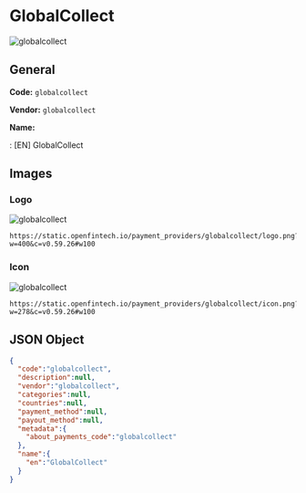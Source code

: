 
# GlobalCollect 
![globalcollect](https://static.openfintech.io/payment_providers/globalcollect/logo.png?w=400&c=v0.59.26#w100)  

## General 
 
**Code:** `globalcollect` 
 
**Vendor:** `globalcollect` 
 
**Name:** 
 
:	[EN] GlobalCollect 
 

## Images 

### Logo 
 
![globalcollect](https://static.openfintech.io/payment_providers/globalcollect/logo.png?w=400&c=v0.59.26#w100)  

```
https://static.openfintech.io/payment_providers/globalcollect/logo.png?w=400&c=v0.59.26#w100
```  

### Icon 
 
![globalcollect](https://static.openfintech.io/payment_providers/globalcollect/icon.png?w=278&c=v0.59.26#w100)  

```
https://static.openfintech.io/payment_providers/globalcollect/icon.png?w=278&c=v0.59.26#w100
```  

## JSON Object 

```json
{
  "code":"globalcollect",
  "description":null,
  "vendor":"globalcollect",
  "categories":null,
  "countries":null,
  "payment_method":null,
  "payout_method":null,
  "metadata":{
    "about_payments_code":"globalcollect"
  },
  "name":{
    "en":"GlobalCollect"
  }
}
```  
